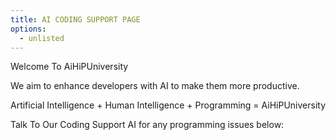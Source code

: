 ```yaml
---
title: AI CODING SUPPORT PAGE
options:
  - unlisted
---
```

<!-- ensures every link below opens in a new tab similar to HTML target="_blank" -->
<base target="_blank">


Welcome To AiHiPUniversity

We aim to enhance developers with AI to make them more productive.

Artificial Intelligence + Human Intelligence + Programming = AiHiPUniversity

Talk To Our Coding Support AI for any programming issues below: